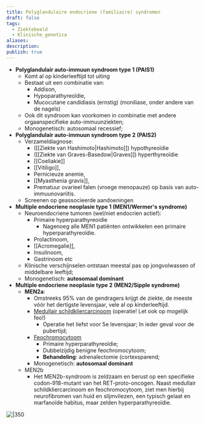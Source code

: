 ```yaml
---
title: Polyglandulaire endocriene (familiaire) syndromen
draft: false
tags:
  - Ziektebeeld
  - Klinische_genetica
aliases: 
description: 
publish: true
---
```


- **Polyglandulair auto-immuun syndroom type 1 (PAIS1)**
	- Komt al op kinderleeftijd tot uiting
	- Bestaat uit een combinatie van:
		- Addison, 
		- Hypoparathyreoïdie, 
		- Mucocutane candidiasis (ernstig) (moniliase, onder andere van de nagels)
	- Ook dit syndroom kan voorkomen in combinatie met andere orgaanspecifieke auto-immuunziekten;
	- Monogenetisch: autosomaal recessief;
- **Polyglandulair auto-immuun syndroom type 2 (PAIS2)** 
	- Verzameldiagnose: 
		- ([[Ziekte van Hashimoto|Hashimoto]]) hypothyreoïdie
		- ([[Ziekte van Graves-Basedow|Graves]]) hyperthyreoïdie
		- [[Coeliakie]]
		- [[Vitiligo]], 
		- Pernicieuze anemie, 
		- [[Myasthenia gravis]], 
		- Prematuur ovarieel falen (vroege menopauze) op basis van auto-immuunovariitis.
	- Screenen op geassocieerde aandoeningen
- **Multiple endocriene neoplasie type 1 (MEN1/Wermer's syndrome)**
	- Neuroendocriene tumoren (wel/niet endocrien actief): 
		- Primaire hyperparathyreoidie 
			- Nagenoeg alle MEN1 patiënten ontwikkelen een primaire hyperparathyreoïdie.
		- Prolactinoom, 
		- [[Acromegalie]], 
		- Insulinoom, 
		- Gastrinoom etc
	- Klinische verschijnselen ontstaan meestal pas op jongvolwassen of middelbare leeftijd;
	- Monogenetisch: **autosomaal dominant**
- **Multiple endocriene neoplasie type 2 (MEN2/Sipple syndrome)**
	- **MEN2a**:
		- Omstreeks 95% van de gendragers krijgt de ziekte, de meeste vóór het dertigste levensjaar, vele al op kinderleeftijd.
		- <u>Medullair schildkliercarcinoom</u> (operatie! Let ook op mogelijk feo!) 
			- Operatie het liefst voor 5e levensjaar; In ieder geval voor de pubertijd;
		- <u>Feochromocytoom</u>
			- Primaire hyperparathyreoïdie;
			- Dubbelzijdig benigne feochromocytoom;
			- **Behandeling**: adrenalectomie (cortexsparend;
		- Monogenetisch: **autosomaal dominant**
	- MEN2b
		- Het MEN2b-syndroom is zeldzaam en berust op een specifieke codon-918-mutant van het RET-proto-oncogen. Naast medullair schildkliercarcinoom en feochromocytoom, ziet men hierbij neurofibromen van huid en slijmvliezen, een typisch gelaat en marfanoïde habitus, maar zelden hyperparathyreoïdie.


![|350](https://i.imgur.com/OnRq9aS.png)
